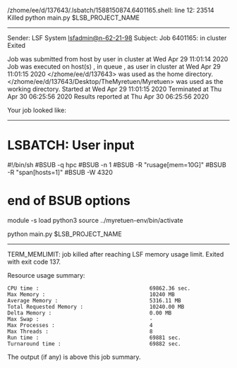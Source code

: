 /zhome/ee/d/137643/.lsbatch/1588150874.6401165.shell: line 12: 23514 Killed                  python main.py $LSB_PROJECT_NAME

------------------------------------------------------------
Sender: LSF System <lsfadmin@n-62-21-98>
Subject: Job 6401165: <NNAgent8NN-Selfplay-20-incremental> in cluster <dcc> Exited

Job <NNAgent8NN-Selfplay-20-incremental> was submitted from host <n-62-27-20> by user <s183905> in cluster <dcc> at Wed Apr 29 11:01:14 2020
Job was executed on host(s) <n-62-21-98>, in queue <hpc>, as user <s183905> in cluster <dcc> at Wed Apr 29 11:01:15 2020
</zhome/ee/d/137643> was used as the home directory.
</zhome/ee/d/137643/Desktop/TheMyretuen/Myretuen> was used as the working directory.
Started at Wed Apr 29 11:01:15 2020
Terminated at Thu Apr 30 06:25:56 2020
Results reported at Thu Apr 30 06:25:56 2020

Your job looked like:

------------------------------------------------------------
# LSBATCH: User input
#!/bin/sh
#BSUB -q hpc
#BSUB -n 1
#BSUB -R "rusage[mem=10G]"
#BSUB -R "span[hosts=1]"
#BSUB -W 4320
# end of BSUB options

module -s load python3
source ../myretuen-env/bin/activate

python main.py $LSB_PROJECT_NAME


------------------------------------------------------------

TERM_MEMLIMIT: job killed after reaching LSF memory usage limit.
Exited with exit code 137.

Resource usage summary:

    CPU time :                                   69862.36 sec.
    Max Memory :                                 10240 MB
    Average Memory :                             5316.11 MB
    Total Requested Memory :                     10240.00 MB
    Delta Memory :                               0.00 MB
    Max Swap :                                   -
    Max Processes :                              4
    Max Threads :                                8
    Run time :                                   69881 sec.
    Turnaround time :                            69882 sec.

The output (if any) is above this job summary.

